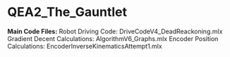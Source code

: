 # QEA2_The_Gauntlet

**Main Code Files:**
Robot Driving Code: DriveCodeV4_DeadReackoning.mlx
Gradient Decent Calculations: AlgorithmV6_Graphs.mlx
Encoder Position Calculations: EncoderInverseKinematicsAttempt1.mlx
